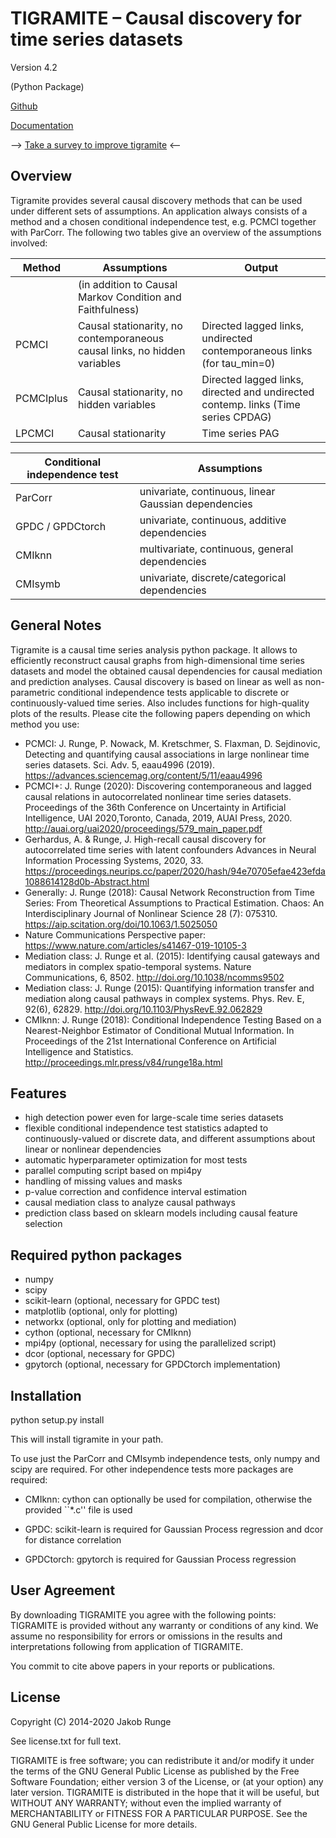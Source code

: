# TIGRAMITE – Causal discovery for time series datasets
Version 4.2

(Python Package)

[Github](https://github.com/jakobrunge/tigramite.git)

[Documentation](https://jakobrunge.github.io/tigramite/)

--> [Take a survey to improve tigramite](https://forms.gle/bXdj5vWkSDB7yN9u7) <--

## Overview

Tigramite provides several causal discovery methods that can be used under different sets of assumptions. An application always consists of a method and a chosen conditional independence test, e.g. PCMCI together with ParCorr. The following two tables give an overview of the assumptions involved:

| Method | Assumptions         | Output |
|--------|---------------------------------------------------------------------------|----|
|         |   (in addition to Causal Markov Condition and Faithfulness)   |    |
| PCMCI  | Causal stationarity, no contemporaneous causal links, no hidden variables |  Directed lagged links, undirected contemporaneous links (for tau_min=0)  |
| PCMCIplus | Causal stationarity, no hidden variables    | Directed lagged links, directed and undirected contemp. links (Time series CPDAG) |
| LPCMCI | Causal stationarity    | Time series PAG |


| Conditional independence test | Assumptions                                  |
|--------|---------------------------------------------------------------------------|
| ParCorr  | univariate, continuous, linear Gaussian dependencies |
| GPDC / GPDCtorch | univariate, continuous, additive dependencies        |
| CMIknn | multivariate, continuous, general dependencies           |
| CMIsymb | univariate, discrete/categorical dependencies           |

## General Notes

Tigramite is a causal time series analysis python package. It allows to
 efficiently reconstruct causal graphs from high-dimensional time series datasets and model the obtained causal dependencies for causal mediation and prediction analyses. Causal discovery is based on linear as well as non-parametric conditional independence tests applicable to discrete or continuously-valued time series.  Also includes functions for high-quality plots of the results. Please cite the following papers depending on which method you use:

- PCMCI: J. Runge, P. Nowack, M. Kretschmer, S. Flaxman, D. Sejdinovic, Detecting and quantifying causal associations in large nonlinear time series datasets. Sci. Adv. 5, eaau4996 (2019). https://advances.sciencemag.org/content/5/11/eaau4996
- PCMCI+: J. Runge (2020): Discovering contemporaneous and lagged causal relations in autocorrelated nonlinear time series datasets. Proceedings of the 36th Conference on Uncertainty in Artificial Intelligence, UAI 2020,Toronto, Canada, 2019, AUAI Press, 2020. http://auai.org/uai2020/proceedings/579_main_paper.pdf
- Gerhardus, A. & Runge, J. High-recall causal discovery for autocorrelated time series with latent confounders Advances in Neural Information Processing Systems, 2020, 33. https://proceedings.neurips.cc/paper/2020/hash/94e70705efae423efda1088614128d0b-Abstract.html
- Generally: J. Runge (2018): Causal Network Reconstruction from Time Series: From Theoretical Assumptions to Practical Estimation. Chaos: An Interdisciplinary Journal of Nonlinear Science 28 (7): 075310. https://aip.scitation.org/doi/10.1063/1.5025050
- Nature Communications Perspective paper: https://www.nature.com/articles/s41467-019-10105-3
- Mediation class: J. Runge et al. (2015): Identifying causal gateways and mediators in complex spatio-temporal systems. Nature Communications, 6, 8502. http://doi.org/10.1038/ncomms9502
- Mediation class: J. Runge (2015): Quantifying information transfer and mediation along causal pathways in complex systems. Phys. Rev. E, 92(6), 62829. http://doi.org/10.1103/PhysRevE.92.062829
- CMIknn: J. Runge (2018): Conditional Independence Testing Based on a Nearest-Neighbor Estimator of Conditional Mutual Information. In Proceedings of the 21st International Conference on Artificial Intelligence and Statistics. http://proceedings.mlr.press/v84/runge18a.html


## Features

- high detection power even for large-scale time series datasets
- flexible conditional independence test statistics adapted to
  continuously-valued or discrete data, and different assumptions about
  linear or nonlinear dependencies
- automatic hyperparameter optimization for most tests
- parallel computing script based on mpi4py
- handling of missing values and masks
- p-value correction and confidence interval estimation
- causal mediation class to analyze causal pathways
- prediction class based on sklearn models including causal feature selection


## Required python packages

- numpy
- scipy
- scikit-learn   (optional, necessary for GPDC test)
- matplotlib (optional, only for plotting)
- networkx (optional, only for plotting and mediation)
- cython   (optional, necessary for CMIknn)
- mpi4py   (optional, necessary for using the parallelized script)
- dcor     (optional, necessary for GPDC)
- gpytorch (optional, necessary for GPDCtorch implementation)


## Installation

python setup.py install

This will install tigramite in your path.

To use just the ParCorr and CMIsymb independence tests, only numpy and scipy are required. For other independence tests more packages are required:

- CMIknn: cython can optionally be used for compilation, otherwise the provided ``*.c'' file is used 

- GPDC: scikit-learn is required for Gaussian Process regression and dcor for distance correlation

- GPDCtorch: gpytorch is required for Gaussian Process regression


## User Agreement

By downloading TIGRAMITE you agree with the following points: TIGRAMITE is provided without any warranty or conditions of any kind. We assume no responsibility for errors or omissions in the results and interpretations following from application of TIGRAMITE.

You commit to cite above papers in your reports or publications.


## License

Copyright (C) 2014-2020 Jakob Runge

See license.txt for full text.

TIGRAMITE is free software; you can redistribute it and/or modify it under the terms of the GNU General Public License as published by the Free Software Foundation; either version 3 of the License, or (at your option) any later version. TIGRAMITE is distributed in the hope that it will be useful, but WITHOUT ANY WARRANTY; without even the implied warranty of MERCHANTABILITY or FITNESS FOR A PARTICULAR PURPOSE. See the GNU General Public License for more details.